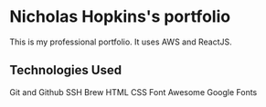 # Nicholas Hopkins's portfolio

This is my professional portfolio. It uses AWS and ReactJS.
## Technologies Used

Git and Github
SSH
Brew
HTML
CSS
Font Awesome
Google Fonts
